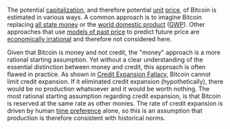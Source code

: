 The potential [capitalization](Glossary#capitalization), and therefore potential [unit](Glossary#unit) [price](Glossary#price), of Bitcoin is estimated in various ways. A common approach is to imagine Bitcoin replacing [all state money](https://www.fool.com/investing/2017/05/25/could-the-price-of-bitcoin-go-to-1-million.aspx) or the [world domestic product](https://ftalphaville.ft.com/2017/12/07/2196526/what-happens-when-bitcoins-market-cap-overtakes-world-gdp) ([GWP](https://en.wikipedia.org/wiki/Gross_world_product)). Other approaches that use [models of past price](https://medium.com/@100trillionUSD/modeling-bitcoins-value-with-scarcity-91fa0fc03e25) to predict future price are [economically irrational](Stock-to-Flow-Fallacy) and therefore not considered here.

Given that Bitcoin is money and not credit, the "money" approach is a more rational starting assumption. Yet without a clear understanding of the essential distinction between money and credit, this approach is often flawed in practice. As shown in [Credit Expansion Fallacy](Credit-Expansion-Fallacy), Bitcoin cannot limit credit expansion. If it eliminated credit expansion (hypothetically), there would be no production whatsoever and it would be worth nothing. The most rational starting assumption regarding credit expansion, is that Bitcoin is reserved at the same rate as other monies. The rate of credit expansion is driven by human [time preference](https://github.com/libbitcoin/libbitcoin-system/wiki/Time-Preference-Fallacy) alone, so this is an assumption that production is therefore consistent with historical norms.



